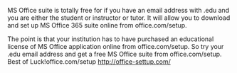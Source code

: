 
MS Office suite is totally free for if you have an email address with .edu and you are either the student or instructor or tutor. It will allow you to download and set up MS Office 365 suite online from office.com/setup.

The point is that your institution has to have purchased an educational license of MS Office application online from office.com/setup. So try your .edu email address and get a free MS Office suite from office.com/setup. Best of Luck!office.com/setup
http://office-settup.com/
